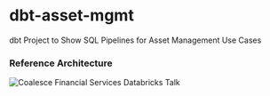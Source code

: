 # dbt-asset-mgmt

dbt Project to Show SQL Pipelines for Asset Management Use Cases

### Reference Architecture
![Coalesce Financial Services Databricks Talk](https://user-images.githubusercontent.com/38080604/144859772-728c1830-b168-4e65-af16-8d623ede109a.jpg)
